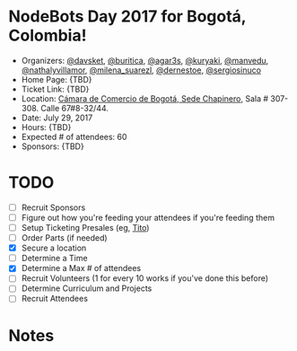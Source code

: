 # NodeBots Day 2017 for Bogotá, Colombia!

 - Organizers: [@davsket](https://twitter.com/davsket), [@buritica](http://twitter.com/buritica), [@agar3s](http://twitter.com/agar3s), [@kuryaki](http://twitter.com/kuryaki), [@manvedu](https://twitter.com/manvedu), [@nathalyvillamor](https://twitter.com/nathalyvillamor), [@milena_suarezl](https://twitter.com/milena_suarezl), [@dernestoe](https://twitter.com/dernestoe), [@sergiosinuco](https://twitter.com/sergiosinuco)
 - Home Page: {TBD}
 - Ticket Link: {TBD}
 - Location: [Cámara de Comercio de Bogotá, Sede Chapinero](http://www.ccb.org.co/La-Camara-CCB/Nuestras-sedes/Sede-y-Centro-Empresarial-Chapinero), Sala # 307-308. Calle 67#8-32/44.
 - Date: July 29, 2017
 - Hours: {TBD}
 - Expected # of attendees: 60
 - Sponsors: {TBD}

# TODO

 - [ ] Recruit Sponsors
 - [ ] Figure out how you're feeding your attendees if you're feeding them
 - [ ] Setup Ticketing Presales (eg, [Tito](https://ti.to/bogotajs))
 - [ ] Order Parts (if needed)
 - [x] Secure a location
 - [ ] Determine a Time
 - [x] Determine a Max # of attendees
 - [ ] Recruit Volunteers (1 for every 10 works if you've done this before)
 - [ ] Determine Curriculum and Projects
 - [ ] Recruit Attendees

# Notes

